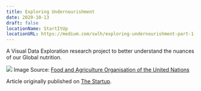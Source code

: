 ```yaml
---
title: Exploring Undernourishment
date: 2020-10-13
draft: false
locationName: StartItUp
locationURL: https://medium.com/swlh/exploring-undernourishment-part-1-introduction-and-overview-ff024fa7dd32
---
```


A Visual Data Exploration research project to better understand the nuances of our Global nutrition.

<!--more-->

[![](https://miro.medium.com/max/770/0*rc5UEAvxB_rqOl5s.jpg)](https://medium.com/swlh/exploring-undernourishment-part-1-introduction-and-overview-ff024fa7dd32)
Image Source: [Food and Agriculture Organisation of the United Nations](https://www.fao.org/3/ca9692en/online/ca9692en.html)

Article originally published on [The Startup](https://medium.com/swlh/exploring-undernourishment-part-1-introduction-and-overview-ff024fa7dd32).
